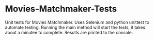 # Movies-Matchmaker-Tests
Unit tests for Movies Matchmaker. Uses Selenium and python unittest to automate testing. Running the main method will start the tests, it takes about a minutee to complete. Results are printed to the console.
